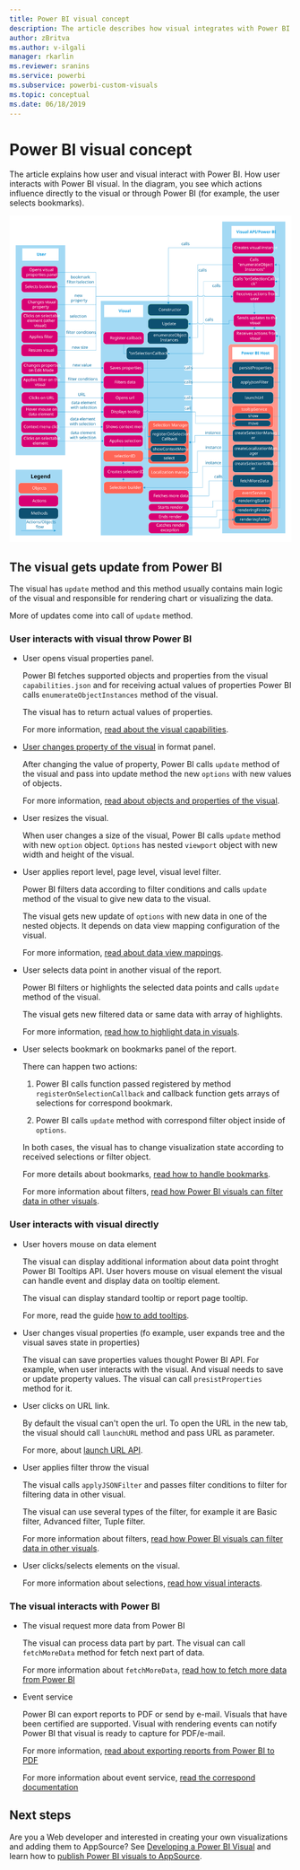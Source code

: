 ```yaml
---
title: Power BI visual concept
description: The article describes how visual integrates with Power BI
author: zBritva
ms.author: v-ilgali
manager: rkarlin
ms.reviewer: sranins
ms.service: powerbi
ms.subservice: powerbi-custom-visuals
ms.topic: conceptual
ms.date: 06/18/2019
---
```


# Power BI visual concept

The article explains how user and visual interact with Power BI. How user interacts with Power BI visual. In the diagram, you see which actions influence directly to the visual or through Power BI (for example, the user selects bookmarks).

![Power BI visual](./media/visual-concept.svg)

## The visual gets update from Power BI

The visual has `update` method and this method usually contains main logic of the visual and responsible for rendering chart or visualizing the data.

More of updates come into call of `update` method.

### User interacts with visual throw Power BI

* User opens visual properties panel.

    Power BI fetches supported objects and properties from the visual `capabilities.json` and for receiving actual values of properties Power BI calls `enumerateObjectInstances` method of the visual.

    The visual has to return actual values of properties.

    For more information, [read about the visual capabilities](capabilities.md).

* [User changes property of the visual](../../visuals/power-bi-visualization-customize-title-background-and-legend.md) in format panel.

    After changing the value of property, Power BI calls `update` method of the visual and pass into update method the new `options` with new values of objects.

    For more information, [read about objects and properties of the visual](objects-properties.md).

* User resizes the visual.

    When user changes a size of the visual, Power BI calls `update` method with new `option` object. `Options` has nested `viewport` object with new width and height of the visual.

* User applies report level, page level, visual level filter.

    Power BI filters data according to filter conditions and calls `update` method of the visual to give new data to the visual.

    The visual gets new update of `options` with new data in one of the nested objects. It depends on data view mapping configuration of the visual.

    For more information, [read about data view mappings](dataview-mappings.md).

* User selects data point in another visual of the report.

    Power BI filters or highlights the selected data points and calls `update` method of the visual.

    The visual gets new filtered data or same data with array of highlights.

    For more information, [read how to highlight data in visuals](highlight.md).

* User selects bookmark on bookmarks panel of the report.

    There can happen two actions:

    1. Power BI calls function passed registered by method `registerOnSelectionCallback` and callback function gets arrays of selections for correspond bookmark.

    2. Power BI calls `update` method with correspond filter object inside of `options`.

    In both cases, the visual has to change visualization state according to received selections or filter object.

    For more details about bookmarks, [read how to handle bookmarks](filter-api.md).

    For more information about filters, [read how Power BI visuals can filter data in other visuals](filter-api.md).

### User interacts with visual directly

* User hovers mouse on data element

    The visual can display additional information about data point throght Power BI Tooltips API.
    User hovers mouse on visual element the visual can handle event and display data on tooltip element.

    The visual can display standard tooltip or report page tooltip.

    For more, read the guide [how to add tooltips](add-tooltips.md).

* User changes visual properties (fo example, user expands tree and the visual saves state in properties)

    The visual can save properties values thought Power BI API. For example, when user interacts with the visual. And visual needs to save or update property values. The visual can call `presistProperties` method for it.

* User clicks on URL link.

    By default the visual can't open the url. To open the URL in the new tab, the visual should call `launchURL` method and pass URL as parameter.

    For more, about [launch URL API](launch-url.md).

* User applies filter throw the visual

    The visual calls `applyJSONFilter` and passes filter conditions to filter for filtering data in other visual.

    The visual can use several types of the filter, for example it are Basic filter, Advanced filter, Tuple filter.

    For more information about filters, [read how Power BI visuals can filter data in other visuals](filter-api.md).

* User clicks/selects elements on the visual.

    For more information about selections, [read how visual interacts](selection-api.md).
    <!-- TODO rewrite article about selections, and include new methods decsription: withTable, withMatrixNode -->

### The visual interacts with Power BI

* The visual request more data from Power BI

    The visual can process data part by part. The visual can call `fetchMoreData` method for fetch next part of data.

    For more information about `fetchMoreData`, [read how to fetch more data from Power BI](fetch-more-data.md)

* Event service

    Power BI can export reports to PDF or send by e-mail. Visuals that have been certified are supported. Visual with rendering events can notify Power BI that visual is ready to capture for PDF/e-mail.

    For more information, [read about exporting reports from Power BI to PDF](../../consumer/end-user-pdf.md)

    For more information about event service, [read the correspond documentation](event-service.md)

## Next steps

Are you a Web developer and interested in creating your own visualizations and adding them to AppSource? See [Developing a Power BI Visual](./custom-visual-develop-tutorial.md) and learn how to [publish Power BI visuals to AppSource](../office-store.md).
